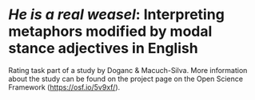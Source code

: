 # *He is a real weasel*: Interpreting metaphors modified by modal stance adjectives in English

Rating task part of a study by Doganc & Macuch-Silva. More information about the study can be found on the project page on the Open Science Framework (https://osf.io/5v9xf/).
